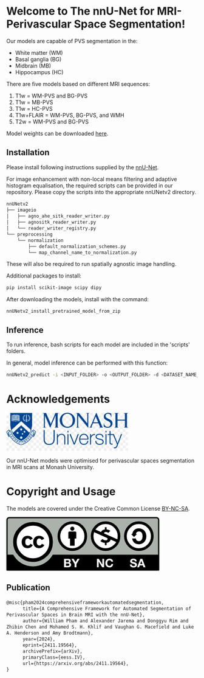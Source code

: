 # Welcome to The nnU-Net for MRI-Perivascular Space Segmentation!

Our models are capable of PVS segmentation in the:
- White matter (WM)
- Basal ganglia (BG)
- Midbrain (MB)
- Hippocampus (HC)

There are five models based on different MRI sequences:
1. T1w = WM-PVS and BG-PVS
2. T1w = MB-PVS
3. T1w = HC-PVS
4. T1w+FLAIR = WM-PVS, BG-PVS, and WMH
5. T2w = WM-PVS and BG-PVS

Model weights can be downloaded [here](https://drive.google.com/drive/folders/14PAgatsxO2wSLsXohG7ladxEcYgz4Acg?usp=sharing).


## Installation
Please install following instructions supplied by the [nnU-Net](https://github.com/MIC-DKFZ/nnUNet).

For image enhancement with non-local means filtering and adaptive histogram equalisation, the required scripts can be provided in our repository.
Please copy the scripts into the appropriate nnUNetv2 directory.

```
nnUNetv2
├── imageio
│   ├── agno_ahe_sitk_reader_writer.py
│   ├── agnositk_reader_writer.py
│   └── reader_writer_registry.py
└── preprocessing
    └── normalization
        ├── default_normalization_schemes.py
        └── map_channel_name_to_normalization.py
```

These will also be required to run spatially agnostic image handling.

Additional packages to install:
```bash
pip install scikit-image scipy dipy
```

After downloading the models, install with the command:
```bash
nnUNetv2_install_pretrained_model_from_zip
```

## Inference
To run inference, bash scripts for each model are included in the 'scripts' folders.

In general, model inference can be performed with this function:
```bash
nnUNetv2_predict -i <INPUT_FOLDER> -o <OUTPUT_FOLDER> -d <DATASET_NAME_OR_ID> -tr nnUNetTrainer -c 3d_fullres -p nnUNetResEncUNetMPlans
```

# Acknowledgements
<img src="misc/monash_logo.png" height="100px" />

Our nnU-Net models were optimised for perivascular spaces segmentation in MRI scans at Monash University.

# Copyright and Usage
The models are covered under the Creative Common License [BY-NC-SA](https://creativecommons.org/licenses/by-nc-sa/4.0/).

![Creative Common Licence BY-NC-SA](misc/by-nc-sa.png)

## Publication
```
@misc{pham2024comprehensiveframeworkautomatedsegmentation,
      title={A Comprehensive Framework for Automated Segmentation of Perivascular Spaces in Brain MRI with the nnU-Net}, 
      author={William Pham and Alexander Jarema and Donggyu Rim and Zhibin Chen and Mohamed S. H. Khlif and Vaughan G. Macefield and Luke A. Henderson and Amy Brodtmann},
      year={2024},
      eprint={2411.19564},
      archivePrefix={arXiv},
      primaryClass={eess.IV},
      url={https://arxiv.org/abs/2411.19564}, 
}
```
